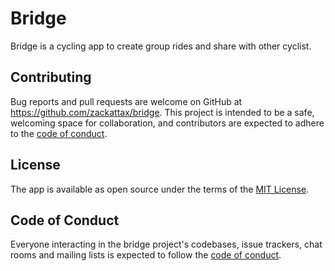 # Bridge

Bridge is a cycling app to create group rides and share with other cyclist.


## Contributing

Bug reports and pull requests are welcome on GitHub at https://github.com/zackattax/bridge. This project is intended to be a safe, welcoming space for collaboration, and contributors are expected to adhere to the [code of conduct](https://github.com/zackattax/CbiCliApi/blob/master/CODE_OF_CONDUCT.md).

## License

The app is available as open source under the terms of the [MIT License](https://opensource.org/licenses/MIT).

## Code of Conduct

Everyone interacting in the bridge project's codebases, issue trackers, chat rooms and mailing lists is expected to follow the [code of conduct](https://github.com/zackattax/CbiCliApi/blob/master/CODE_OF_CONDUCT.md).
